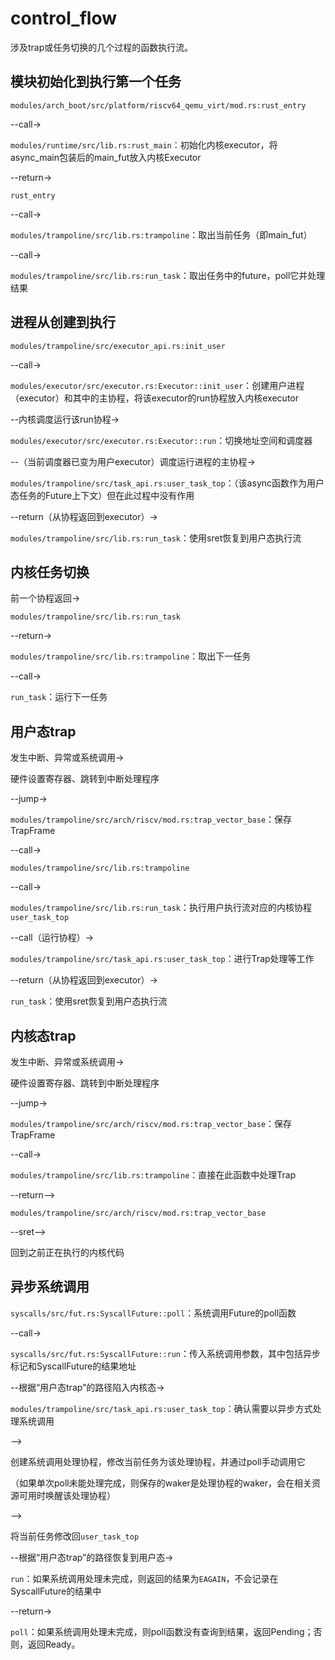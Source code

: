 # control_flow

涉及trap或任务切换的几个过程的函数执行流。

## 模块初始化到执行第一个任务

`modules/arch_boot/src/platform/riscv64_qemu_virt/mod.rs:rust_entry` 

--call-> 

`modules/runtime/src/lib.rs:rust_main`：初始化内核executor，将async_main包装后的main_fut放入内核Executor

--return->

`rust_entry`

--call->

`modules/trampoline/src/lib.rs:trampoline`：取出当前任务（即main_fut）

--call->

`modules/trampoline/src/lib.rs:run_task`：取出任务中的future，poll它并处理结果

## 进程从创建到执行

`modules/trampoline/src/executor_api.rs:init_user`

--call->

`modules/executor/src/executor.rs:Executor::init_user`：创建用户进程（executor）和其中的主协程，将该executor的run协程放入内核executor

--内核调度运行该run协程->

`modules/executor/src/executor.rs:Executor::run`：切换地址空间和调度器

--（当前调度器已变为用户executor）调度运行进程的主协程->

`modules/trampoline/src/task_api.rs:user_task_top`：（该async函数作为用户态任务的Future上下文）但在此过程中没有作用

--return（从协程返回到executor）->

`modules/trampoline/src/lib.rs:run_task`：使用sret恢复到用户态执行流

## 内核任务切换

前一个协程返回->

`modules/trampoline/src/lib.rs:run_task`

--return->

`modules/trampoline/src/lib.rs:trampoline`：取出下一任务

--call->

`run_task`：运行下一任务

## 用户态trap

发生中断、异常或系统调用->

硬件设置寄存器、跳转到中断处理程序

--jump->

`modules/trampoline/src/arch/riscv/mod.rs:trap_vector_base`：保存TrapFrame

--call->

`modules/trampoline/src/lib.rs:trampoline`

--call->

`modules/trampoline/src/lib.rs:run_task`：执行用户执行流对应的内核协程`user_task_top`

--call（运行协程）->

`modules/trampoline/src/task_api.rs:user_task_top`：进行Trap处理等工作

--return（从协程返回到executor）->

`run_task`：使用sret恢复到用户态执行流

## 内核态trap

发生中断、异常或系统调用->

硬件设置寄存器、跳转到中断处理程序

--jump->

`modules/trampoline/src/arch/riscv/mod.rs:trap_vector_base`：保存TrapFrame

--call->

`modules/trampoline/src/lib.rs:trampoline`：直接在此函数中处理Trap

--return-->

`modules/trampoline/src/arch/riscv/mod.rs:trap_vector_base`

--sret-->

回到之前正在执行的内核代码

## 异步系统调用

`syscalls/src/fut.rs:SyscallFuture::poll`：系统调用Future的poll函数

--call->

`syscalls/src/fut.rs:SyscallFuture::run`：传入系统调用参数，其中包括异步标记和SyscallFuture的结果地址

--根据“用户态trap”的路径陷入内核态->

`modules/trampoline/src/task_api.rs:user_task_top`：确认需要以异步方式处理系统调用

-->

创建系统调用处理协程，修改当前任务为该处理协程，并通过poll手动调用它

（如果单次poll未能处理完成，则保存的waker是处理协程的waker，会在相关资源可用时唤醒该处理协程）

-->

将当前任务修改回`user_task_top`

--根据“用户态trap”的路径恢复到用户态->

`run`：如果系统调用处理未完成，则返回的结果为`EAGAIN`，不会记录在SyscallFuture的结果中

--return->

`poll`：如果系统调用处理未完成，则poll函数没有查询到结果，返回Pending；否则，返回Ready。